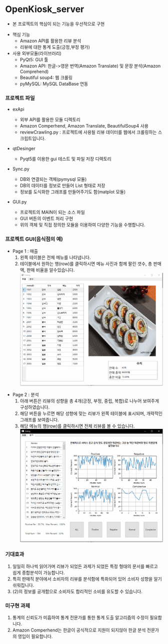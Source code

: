# OpenKiosk_server
- 본 프로젝트의 핵심이 되는 기능을 우선적으로 구현
+ 핵심 기능
  - Amazon API를 활용한 리뷰 분석
  - 리뷰에 대한 통계 도출(긍정,부정 평가)
+ 사용  외부모듈(라이브러리)
  - PyQt5:  GUI 툴
  - Amazon API: 한글->영문 번역(Amazon Translate) 및 문장 분석(Amazon Comprehend)
  - Beautiful soup4: 웹 크롤링
  - pyMySQL: MySQL DataBase 연동
  
### 프로젝트 파일
+ exApi
    - 외부 API를 활용한 모듈 디렉토리  
    - Amazon Comperhend, Amazon Translate, BeautifulSoup4 사용
    - reviewCrawling.py : 프로젝트에 사용될 리뷰 데이터를 웹에서 크롤링하는 스크립트입니다.
+ qtDesinger
    - Pyqt5를 이용한 gui 테스트 및 파일 저장 디렉토리

+ Sync.py
    - DB와 연결되는 객체(pymysql 모듈)
    - DB의 데이터를 정보로 만들어 List 형태로 저장
    - 정보를 도식화한 그래프를 만들어주기도 함(matplot 모듈)
    
+ GUI.py
    - 프로젝트의 MAIN이 되는 소스 파일
    - GUI 버튼의 이벤트 처리 구현
    - 위의 객체 및 직접 정의한 모듈을 이용하여 다양한 기능을 수행합니다.
    
### 프로젝트 GUI(음식점의 예)
+ Page 1 : 매출
    1. 왼쪽 테이블은 전체 메뉴를 나타냅니다.
    2. 테이블에서 원하는 행(row)를 클릭하시면 메뉴 사진과 함께 팔린 갯수, 총 판매액, 판매 비율을 알수있습니다.
     ![01](./readmeImg/page1.gif)
- Page 2 : 분석
    1. 아래 버튼은 리뷰의 성향을 총 4개(긍정, 부정, 중립, 복합)로 나누어 보여주게 구성하였습니다.
    2. 해당 버튼을 누르면 해당 성향에 맞는 리뷰가 왼쪽 테이블에 표시되며, 개략적인 그래프를 보여줍니다.
    3. 해당 메뉴의 행(row)를 클릭하시면 전체 리뷰를 볼 수 있습니다.
    ![02](./readmeImg/page2.gif)

### 기대효과
1. 일일히 하나씩 읽어가며 리뷰가 되었든 과제가 되었든 특정 형태의 문서를 빠르고 쉽게 종합분석이 가능합니다.
2. 특히 판매직 분야에서 소비자의 리뷰를 분석함에 특화되어 있어 소비자 성향을 알기 쉬워집니다.
3. (2)의 정보를 공개함으로 소비자도 합리적인 소비를 유도할 수 있습니다.
    
### 미구현 과제
1. 통계의 신뢰도가 미흡하여 통계 전문가를 통한 통계 도출 알고리즘의 수정이 필요합니다.
2. Amazon Comperhend는 한글이 공식적으로 지원이 되지않아 한글 분석 전문가의 영입이 필요합니다.


